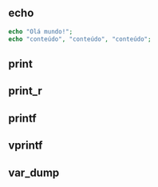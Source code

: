 ## echo
```php
echo "Olá mundo!";
echo "conteúdo", "conteúdo", "conteúdo";
```

## print

## print_r

## printf

## vprintf

## var_dump
<!--stackedit_data:
eyJoaXN0b3J5IjpbLTE2NjU3NTY2MDZdfQ==
-->
